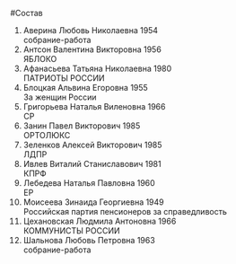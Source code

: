 #Состав
1. Аверина Любовь Николаевна 1954   
    собрание-работа
2. Антсон Валентина Викторовна 1956   
    ЯБЛОКО
3. Афанасьева Татьяна Николаевна 1980   
    ПАТРИОТЫ РОССИИ
4. Блоцкая Альвина Егоровна 1955   
    За женщин России
5. Григорьева Наталья Виленовна 1966   
    СР
6. Занин Павел Викторович 1985   
    ОРТОЛЮКС
7. Зеленков Алексей Викторович 1985   
    ЛДПР
8. Ивлев Виталий Станиславович 1981   
    КПРФ
9. Лебедева Наталья Павловна 1960   
    ЕР
10. Моисеева Зинаида Георгиевна 1949   
    Российская партия пенсионеров за справедливость
11. Цехановская Людмила Антоновна 1966   
    КОММУНИСТЫ РОССИИ
12. Шальнова Любовь Петровна 1963   
    собрание-работа
